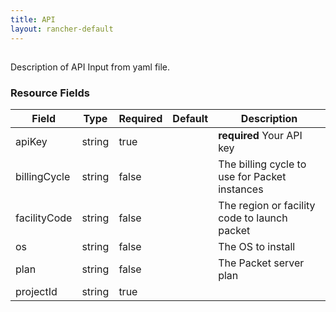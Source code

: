 ```yaml
---
title: API
layout: rancher-default
---
```


## <no value>

Description of API Input from yaml file. 
​​
### Resource Fields

Field | Type | Required | Default | Description
---|---|---|---|---
apiKey | string | true | <no value> | <strong>required</strong> Your API key
billingCycle | string | false | <no value> | The billing cycle to use for Packet instances
facilityCode | string | false | <no value> | The region or facility code to launch packet
os | string | false | <no value> | The OS to install
plan | string | false | <no value> | The Packet server plan
projectId | string | true | <no value> | 


